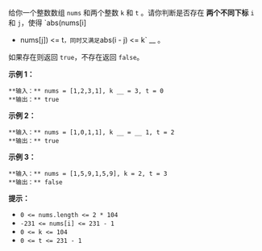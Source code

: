 给你一个整数数组 `nums` 和两个整数 `k` 和 `t` 。请你判断是否存在 **两个不同下标** `i` 和 `j`，使得 `abs(nums[i]
- nums[j]) <= t` ，同时又满足 `abs(i - j) <= k` __ 。

如果存在则返回 `true`，不存在返回 `false`。

**示例 1：**

    
    
    **输入：** nums = [1,2,3,1], k __ = 3, t = 0
    **输出：** true

**示例 2：**

    
    
    **输入：** nums = [1,0,1,1], k __ = __ 1, t = 2
    **输出：** true

**示例 3：**

    
    
    **输入：** nums = [1,5,9,1,5,9], k = 2, t = 3
    **输出：** false

**提示：**

  * `0 <= nums.length <= 2 * 104`
  * `-231 <= nums[i] <= 231 - 1`
  * `0 <= k <= 104`
  * `0 <= t <= 231 - 1`

